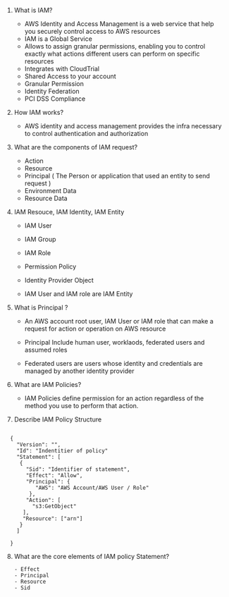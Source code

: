 1. What is IAM?
   - AWS Identity and Access Management is a web service that help you securely control access to AWS resources
   - IAM is a Global Service
   - Allows to assign granular permissions, enabling you to control exactly what actions different users can perform on specific resources
   - Integrates with CloudTrial 
   - Shared Access to your account
   - Granular Permission 
   - Identity Federation 
   - PCI DSS Compliance 

2. How IAM works?
   - AWS identity and access management provides the infra necessary to control authentication and authorization

3. What are the components of IAM request?
   - Action 
   - Resource
   - Principal ( The Person or application that used an entity to send request )
   - Environment Data
   - Resource Data

4. IAM Resouce, IAM Identity, IAM Entity
   - IAM User
   - IAM Group
   - IAM Role 
   - Permission Policy
   - Identity Provider Object

   - IAM User and IAM role are IAM Entity
  
5. What is Principal ?
   - An AWS account root user, IAM User or IAM role that can make a request for action or operation on AWS resource
   - Principal Include human user, worklaods, federated users and assumed roles

   - Federated users are users whose identity and credentials are managed by another identity provider

6. What are IAM Policies?
   - IAM Policies define permission for an action regardless of the method you use to perform that action.

7. Describe IAM Policy Structure
```

  {
    "Version": "",
    "Id": "Indentitier of policy"
    "Statement": [
     {
       "Sid": "Identifier of statement",
       "Effect": "Allow",
       "Principal": {
          "AWS": "AWS Account/AWS User / Role"
        },
       "Action": [
         "s3:GetObject"
      ],
      "Resource": ["arn"]
     }
    ]

  }
```

8. What are the core elements of IAM policy Statement?
   ```
   - Effect
   - Principal
   - Resource
   - Sid
   ```
